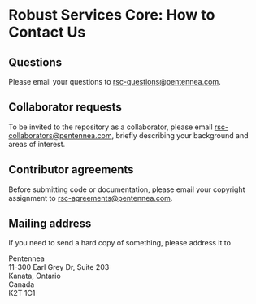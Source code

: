 # Robust Services Core: How to Contact Us

## Questions
Please email your questions to rsc-questions@pentennea.com.

## Collaborator requests
To be invited to the repository as a collaborator, please email rsc-collaborators@pentennea.com, briefly
describing your background and areas of interest.

## Contributor agreements
Before submitting code or documentation, please email your copyright assignment to rsc-agreements@pentennea.com.

## Mailing address
If you need to send a hard copy of something, please address it to
<p>Pentennea
<br>11-300 Earl Grey Dr, Suite 203
<br>Kanata, Ontario
<br>Canada
<br>K2T 1C1
